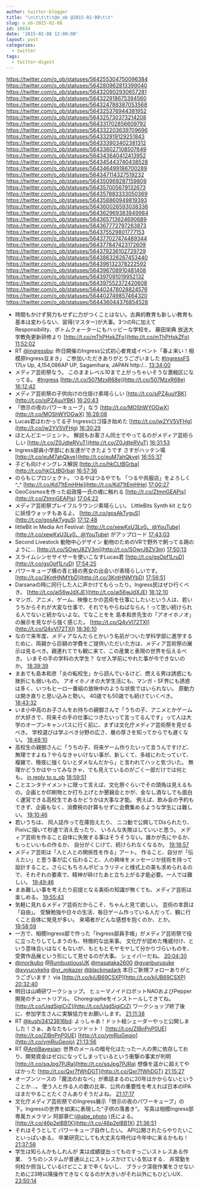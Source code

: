 ```yaml
---
author: twitter-blogger
title: "\n\t\t\t\t@o_ob @2015-02-08\t\t"
slug: o_ob-2015-02-08
id: 10634
date: '2015-02-08 12:00:00'
layout: post
categories:
  - twitter
tags:
  - twitter-digest
---
```


https://twitter.com/o_ob/statuses/564255304750096384 https://twitter.com/o_ob/statuses/564280962813399040 https://twitter.com/o_ob/statuses/564320902930657281 https://twitter.com/o_ob/statuses/564322918675394560 https://twitter.com/o_ob/statuses/564324788387053568 https://twitter.com/o_ob/statuses/564325376944381952 https://twitter.com/o_ob/statuses/564325730373214208 https://twitter.com/o_ob/statuses/564331702856609792 https://twitter.com/o_ob/statuses/564332203639709696 https://twitter.com/o_ob/statuses/564332919129251843 https://twitter.com/o_ob/statuses/564333903402381312 https://twitter.com/o_ob/statuses/564336027108507649 https://twitter.com/o_ob/statuses/564343640412413952 https://twitter.com/o_ob/statuses/564345443740438528 https://twitter.com/o_ob/statuses/564346499186700289 https://twitter.com/o_ob/statuses/564347114327519232 https://twitter.com/o_ob/statuses/564350969287159809 https://twitter.com/o_ob/statuses/564357005679132673 https://twitter.com/o_ob/statuses/564357883333050369 https://twitter.com/o_ob/statuses/564358860949819393 https://twitter.com/o_ob/statuses/564360026593038336 https://twitter.com/o_ob/statuses/564362969383849984 https://twitter.com/o_ob/statuses/564365713624690689 https://twitter.com/o_ob/statuses/564367772797263873 https://twitter.com/o_ob/statuses/564375529801777153 https://twitter.com/o_ob/statuses/564377027474489344 https://twitter.com/o_ob/statuses/564377847423172609 https://twitter.com/o_ob/statuses/564379236102729729 https://twitter.com/o_ob/statuses/564386326267453440 https://twitter.com/o_ob/statuses/564396132378222592 https://twitter.com/o_ob/statuses/564396708910481408 https://twitter.com/o_ob/statuses/564397091019952132 https://twitter.com/o_ob/statuses/564397552372420608 https://twitter.com/o_ob/statuses/564402478028824576 https://twitter.com/o_ob/statuses/564402749857464320 https://twitter.com/o_ob/statuses/564436044376854528  

*   時間もかけず努力もせずに力がつくことはない。古典的教育も新しい教育も基本は変わらない、習得(マスター)が大事。3つのRに加えてResponsibility、ボトムクォーターにもハッピーな学校を。 藤田栄典 放送大学教免更新研修より [http://t.co/mThPHxkZFo](http://t.co/mThPHxkZFo) [11:52:02](https://twitter.com/o_ob/statuses/564255304750096384)
*   RT [@ingressbu](https://twitter.com/ingressbu): 昨日開催のIngress公式初心者育成イベント「春よ来い！相模原Ingress豆まき」 ご参加いただきありがとうございました [#IngressFS](https://twitter.com/search?q=%23IngressFS&src=hash) 17Lv Up, 4,154,086AP UP, Sagamihara, JAPAN http:/… [13:34:00](https://twitter.com/o_ob/statuses/564280962813399040)
*   メディア芸術祭なう。 このままレベル10まで上がっちゃいそうな激戦区になってる。 [#Ingress](https://twitter.com/search?q=%23Ingress&src=hash) [http://t.co/507MzxR68e](http://t.co/507MzxR68e) [16:12:42](https://twitter.com/o_ob/statuses/564320902930657281)
*   メディア芸術祭の子供向けの仕掛け素晴らしい [http://t.co/sjPZ4uuYBK](http://t.co/sjPZ4uuYBK) [16:20:43](https://twitter.com/o_ob/statuses/564322918675394560)
*   「啓示の夜のパワーキューブ」なう [http://t.co/MOShWYOGwX](http://t.co/MOShWYOGwX) [16:28:08](https://twitter.com/o_ob/statuses/564324788387053568)
*   Lucas君はわかってる子 Ingressロゴ描き始めた [http://t.co/jw2YV5VFHg](http://t.co/jw2YV5VFHg) [16:30:29](https://twitter.com/o_ob/statuses/564325376944381952)
*   ほとんどエージェント。 解説もお客さん同士でやってるのがメディア芸術らしい [http://t.co/Z0JdteRVuT](http://t.co/Z0JdteRVuT) [16:31:53](https://twitter.com/o_ob/statuses/564325730373214208)
*   Ingress部員小学部にお友達ができたようです さすがハッテン場 [http://t.co/euM7ahQkve](http://t.co/euM7ahQkve) [16:55:37](https://twitter.com/o_ob/statuses/564331702856609792)
*   子ども向けイングレス解説 [http://t.co/hkCLtBGrba](http://t.co/hkCLtBGrba) [16:57:36](https://twitter.com/o_ob/statuses/564332203639709696)
*   のらもじプロジェクト。 つるやはつるやでも 「つるや呉服店」をよろしく^_^ [http://t.co/Kd71tEmHHe](http://t.co/Kd71tEmHHe) [17:00:27](https://twitter.com/o_ob/statuses/564332919129251843)
*   GeoCosmosを作った岩政隆一氏の魂に触れる [http://t.co/ZtmnGEAPjs](http://t.co/ZtmnGEAPjs) [17:04:22](https://twitter.com/o_ob/statuses/564333903402381312)
*   メディア芸術祭プレイフルラウンジ素晴らしい。 LittleBits Synth kit となりに妖怪ウォッチもあるよ。 [http://t.co/gosAkTyguS](http://t.co/gosAkTyguS) [17:12:48](https://twitter.com/o_ob/statuses/564336027108507649)
*   littleBit in Media Art Festival: [http://t.co/xewKxU3Ly0、@YouTube](http://t.co/xewKxU3Ly0、@YouTube) がアップロード [17:43:03](https://twitter.com/o_ob/statuses/564343640412413952)
*   Second Livestock 動物中心デザイン 動物のためのVRで野外で飼ってる鶏のように... [http://t.co/SOwrJ8ZV3m](http://t.co/SOwrJ8ZV3m) [17:50:13](https://twitter.com/o_ob/statuses/564345443740438528)
*   スライムシンセサイザーを使いこなすLucas君 [http://t.co/gsOpf1LruD](http://t.co/gsOpf1LruD) [17:54:25](https://twitter.com/o_ob/statuses/564346499186700289)
*   パワーキューブ横の青と緑の男女の出会いが素晴らしいです。 [http://t.co/3KntHNMYbD](http://t.co/3KntHNMYbD) [17:56:51](https://twitter.com/o_ob/statuses/564347114327519232)
*   Darsanaの時に同行した人に声かけてもらったり。Ingress民はぜひ行くべき。 [http://t.co/ai56wJdXJE](http://t.co/ai56wJdXJE) [18:12:10](https://twitter.com/o_ob/statuses/564350969287159809)
*   マンガ、アニメ、ゲーム、映像とかの芸術を仕事にしたいという人は、若いうちからそれが大変な仕事で、それでもやらねばならん！って思い続けられる人でないと続かないよな。てなことをを 島本和彦先生の「アオイホノオ」の展示を見ながら強く感じた。 [http://t.co/Q4yVI72TXI](http://t.co/Q4yVI72TXI) [18:36:10](https://twitter.com/o_ob/statuses/564357005679132673)
*   なので来年度、メディアなんたらとかいう名前がついた学科学部に進学するために、両親から巨額の学費をご提供いただいた方は、メディア芸術祭の展示は見るべき。親連れてでも観に来て、この産業と表現の世界を伝えるべき。 いまその手の学科の大学生？ なぜ入学前にやれた事が今できないのか。 [18:39:39](https://twitter.com/o_ob/statuses/564357883333050369)
*   まあでも島本和彦「炎の転校生」から読んでいるけど、燃える男は誘惑にも挫折にも弱いもの。 アオイホノオの大学生活にも、マンガ・SF界にも誘惑は多く、いつもヒーロー番組の放映中のような状態ではいられない。 原動力は開き直りと思い込みと勢い。 40歳でも50歳でも続けていくべき。 [18:43:32](https://twitter.com/o_ob/statuses/564358860949819393)
*   いま小中高のお子さんをお持ちの親御さんで「うちの子、アニメとかゲームが大好きで、将来その手の仕事につきたいって言ってるんです」って人は大学のオープンキャンパスに行く前に、まずは文化庁メディア芸術祭を見せるべき。 学校選びは学ぶべき分野の広さ、層の厚さを知ってからでも遅くない。 [18:48:10](https://twitter.com/o_ob/statuses/564360026593038336)
*   高校生の親御さんに「うちの子、将来ゲーム作りたいって言うんですけど、無理ですよね？やらなきゃいけない事が、新しくて、多岐にわたっていて、複雑で、徹夜に強くないとダメなんだから」と言われてハッと気づいた。 無理かどうかはやってみなきゃ、でも見えているのがごく一部だけでは何とも。 [in reply to o_ob](https://twitter.com/o_ob/statuses/564360026593038336) [18:59:51](https://twitter.com/o_ob/statuses/564362969383849984)
*   ことエンタテイメントに限って言えば、文化祭ぐらいでその頭角は見えるもの。企画とか印刷物とか打ち上げとか懇親会とかが、金なし酒なしでも面白く運営できる高校生であるかどうかは大事な才能。 例えば、飲み会の予約もできず、企画もなく、消費税の計算もせずに会費集めるような学生には難しい。 [19:10:46](https://twitter.com/o_ob/statuses/564365713624690689)
*   若いうちは、 同人誌作って在庫抱えたり、 ニコ動で公開してDisられたり、 Pixivに描いて秒速で消え去ったり、 いろんな失敗はしていいと思う。 メディア芸術を作ること自体に失敗する事はそうそうない。誰かが先にやるか、もっといいもの作るか、 自分がくじけて、続けられなくなるか。 [19:18:57](https://twitter.com/o_ob/statuses/564367772797263873)
*   メディア芸術は「人と人との関係性を作る」アート。 作ること、自分が「伝えたい」と思う事が広く伝わること、人の興味をメッセージか技術を持って設計すること。さらにもちろんポピュラリティと様式上の美も求められるので、それぞれの要素で、精神が砕けたあと立ち上がる才能必要。一人では難しい。 [19:49:46](https://twitter.com/o_ob/statuses/564375529801777153)
*   まあ難しい事を考えたり前提となる美術の知識が無くても、メディア芸術は楽しめる。 [19:55:43](https://twitter.com/o_ob/statuses/564377027474489344)
*   気軽に見れるメディア芸術だからこそ、ちゃんと見て欲しい。 芸術の本質は「自由」。 受験勉強や日々の生活、毎日ゲーム作っている人だって、観に行くこと自体に発見が多い。 来場者がどんな感想を抱くのか、とか。 [19:58:59](https://twitter.com/o_ob/statuses/564377847423172609)
*   一方で、相模Ingress部で作った「Ingress部員手帳」がメディア芸術祭で役に立ったりしてしまうのも、特徴的な出来事。 文化庁が認めた権威付け、という意味合いはなくもないが、もともとモヤモヤして分かりづらいものを、受賞作品展という形にして見せるのが大事。 シェイパーだね。 [20:04:30](https://twitter.com/o_ob/statuses/564379236102729729)
*   [@morikubo](https://twitter.com/morikubo) [@RumbustiousUK](https://twitter.com/RumbustiousUK) [@masataka2600](https://twitter.com/masataka2600) [@gyanburusuke](https://twitter.com/gyanburusuke) [@xyvucykelig](https://twitter.com/xyvucykelig) [@vr_mikazer](https://twitter.com/vr_mikazer) [@blackmadark](https://twitter.com/blackmadark) 本日ご新規フォローありがとうございます！ via [http://t.co/kiUB69CSXP](http://t.co/kiUB69CSXP) [20:32:40](https://twitter.com/o_ob/statuses/564386326267453440)
*   明日は山崎研ワークショップ。 ヒューマノイドロボットNAOおよびPepper開発のチュートリアル。 Choregrapheをインストールしてきてね。 [http://t.co/Uqd5igiCrZ](http://t.co/Uqd5igiCrZ) ワークショップ終了後に、参加学生さんに実験協力をお願いします。 [21:11:38](https://twitter.com/o_ob/statuses/564396132378222592)
*   RT [@kushi34123616bd](https://twitter.com/kushi34123616bd): よっしゃあ！ドット絵シェーダーやっと公開しました！さぁ、あなたもレッツドット！ [http://t.co/ZIBnPnP0UE](http://t.co/ZIBnPnP0UE) [http://t.co/ymRiuGeojo](http://t.co/ymRiuGeojo) [21:13:56](https://twitter.com/o_ob/statuses/564396708910481408)
*   RT [@AntiBayesian](https://twitter.com/AntiBayesian): 世界のメールの暗号化はたった一人の男に依存しており、開発資金はゼロになってしまっているという衝撃の事実が判明 [http://t.co/sqJpg7PJRa](http://t.co/sqJpg7PJRa) 想像を遥かに超えてやばかった [http://t.co/Qxr7fWhDGT](http://t.co/Qxr7fWhDGT) [21:15:27](https://twitter.com/o_ob/statuses/564397091019952132)
*   オープンソースの「魔法のおなべ」が煮詰まるのに20年はかからないということか...。 使う人と作る人の数の比率、公共の重要性を考えれば日本のIPAはまだやることたくさんありそうだよね。 [21:17:17](https://twitter.com/o_ob/statuses/564397552372420608)
*   文化庁メディア芸術祭でのIngress展示「啓示の夜のパワーキューブ」の下。Ingressの世界を如実に表現した"子供の落書き"。 写真は相模Ingress部 専属カメラマン 阿部章仁([@abe_photo](https://twitter.com/abe_photo) )氏による。 [http://t.co/46p2elBB1X](http://t.co/46p2elBB1X) [21:36:51](https://twitter.com/o_ob/statuses/564402478028824576)
*   それはそうとして パワーキューブ自作したい。 API公開されたらやりたいこといっぱいある。 卒業研究にしても大丈夫な時代は今年中に来るかもね！ [21:37:56](https://twitter.com/o_ob/statuses/564402749857464320)
*   学生は知らんかもしれんが 実は成績提出ってものすっごいストレスある作業． うちのシステムが普通以上にストレスかけている気はする． 非常勤を何校か担当しているけどここまで辛くないし． ブラック深夜作業をさせないために23時以降操作できなくなるのが大きいがそれ以外にもひどいUX． [23:50:14](https://twitter.com/o_ob/statuses/564436044376854528)